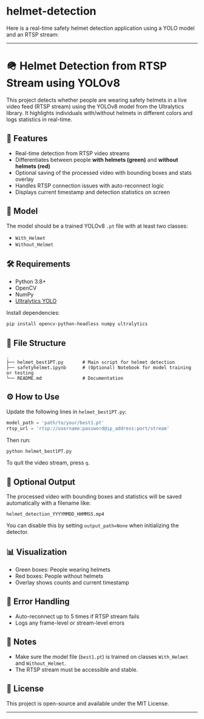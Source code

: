 # helmet-detection
Here is a real-time safety helmet detection application using a YOLO model and an RTSP stream:

---

# 🪖 Helmet Detection from RTSP Stream using YOLOv8

This project detects whether people are wearing safety helmets in a live video feed (RTSP stream) using the YOLOv8 model from the Ultralytics library. It highlights individuals with/without helmets in different colors and logs statistics in real-time.

## 🚀 Features

- Real-time detection from RTSP video streams
- Differentiates between people **with helmets (green)** and **without helmets (red)**
- Optional saving of the processed video with bounding boxes and stats overlay
- Handles RTSP connection issues with auto-reconnect logic
- Displays current timestamp and detection statistics on screen

## 🧠 Model

The model should be a trained YOLOv8 `.pt` file with at least two classes:
- `With_Helmet`
- `Without_Helmet`

## 🛠️ Requirements

- Python 3.8+
- OpenCV
- NumPy
- [Ultralytics YOLO](https://docs.ultralytics.com)

Install dependencies:

```bash
pip install opencv-python-headless numpy ultralytics
```

## 📁 File Structure

```
.
├── helmet_best1PT.py       # Main script for helmet detection
├── safetyhelmet.ipynb      # (Optional) Notebook for model training or testing
└── README.md               # Documentation
```

## ⚙️ How to Use

Update the following lines in `helmet_best1PT.py`:

```python
model_path = 'path/to/your/best1.pt'
rtsp_url = 'rtsp://username:password@ip_address:port/stream'
```

Then run:

```bash
python helmet_best1PT.py
```

To quit the video stream, press `q`.

## 💾 Optional Output

The processed video with bounding boxes and statistics will be saved automatically with a filename like:

```
helmet_detection_YYYYMMDD_HHMMSS.mp4
```

You can disable this by setting `output_path=None` when initializing the detector.

## 📊 Visualization

- Green boxes: People wearing helmets
- Red boxes: People without helmets
- Overlay shows counts and current timestamp

## 🧯 Error Handling

- Auto-reconnect up to 5 times if RTSP stream fails
- Logs any frame-level or stream-level errors

## 📌 Notes

- Make sure the model file (`best1.pt`) is trained on classes `With_Helmet` and `Without_Helmet`.
- The RTSP stream must be accessible and stable.

## 📝 License

This project is open-source and available under the MIT License.

---
